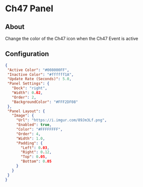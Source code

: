 # Ch47 Panel

## About
Change the color of the Ch47 icon when the Ch47 Event is active

## Configuration
 
 ```json
{
  "Active Color": "#008000FF",
  "Inactive Color": "#ffffff1A",
  "Update Rate (Seconds)": 5.0,
  "Panel Settings": {
    "Dock": "right",
    "Width": 0.02,
    "Order": 2,
    "BackgroundColor": "#FFF2DF08"
  },
  "Panel Layout": {
    "Image": {
      "Url": "https://i.imgur.com/89Jm3Lf.png",
      "Enabled": true,
      "Color": "#FFFFFFFF",
      "Order": 4,
      "Width": 1.0,
      "Padding": {
        "Left": 0.03,
        "Right": 0.12,
        "Top": 0.05,
        "Bottom": 0.05
      }
    }
  }
}
 ```